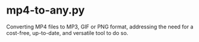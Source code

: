 # mp4-to-any.py
Converting MP4 files to MP3, GIF or PNG format, addressing the need for a cost-free, up-to-date, and versatile tool to do so.
